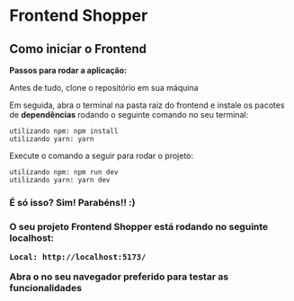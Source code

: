 <h1> Frontend Shopper </h1>

<h2> Como iniciar o Frontend </h2>

**Passos para rodar a aplicação:**

<p>Antes de tudo, clone o repositório em sua máquina</p>

<p>Em seguida, abra o terminal na pasta raiz do frontend e instale os pacotes de <strong>dependências</strong> rodando o seguinte comando no seu terminal:</p>

```shell
utilizando npm: npm install
utilizando yarn: yarn
```

<p>Execute o comando a seguir para rodar o projeto:</p>

```shell
utilizando npm: npm run dev
utilizando yarn: yarn dev
```

<h3>É só isso? Sim! Parabéns!! :)<h3>

<p>O seu projeto Frontend Shopper está rodando no seguinte localhost:</p>

```shell
Local: http://localhost:5173/
```

<p> Abra o no seu navegador preferido para testar as funcionalidades </p>

